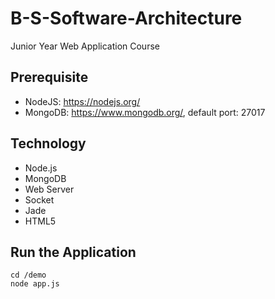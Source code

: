 # B-S-Software-Architecture
Junior Year Web Application Course

## Prerequisite
- NodeJS: https://nodejs.org/
- MongoDB: https://www.mongodb.org/, default port: 27017

## Technology
- Node.js
- MongoDB
- Web Server
- Socket
- Jade
- HTML5

## Run the Application
```
cd /demo
node app.js
```

